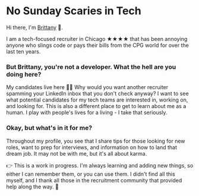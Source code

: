 # No Sunday Scaries in Tech

Hi there, I'm [Brittany](https://www.linkedin.com/in/brittanymcguire/) 👋.

I am a tech-focused recruiter in Chicago ★★★★ that has been annoying anyone who slings code or pays their bills from the CPG world for over the last ten years.

### But Brittany, you're not a developer. What the hell are you doing here?

My candidates live here 👩‍💻 Why would you want another recruiter spamming your LinkedIn inbox that you don't check anyway? I want to see what potential candidates for my tech teams are interested in, working on, and looking for. This is also a different place to get to learn about me as a human. I play with people's lives for a living - I take that seriously. 

### Okay, but what's in it for me?

Throughout my profile, you see that I share tips for those looking for new roles, want to prep for interviews, and information on how to land that dream job. It may not be with me, but it's all about karma.

👉 This is a work in progress. I'm always learning and adding new things, so either I can remember them, or you can use them. I didn't find all this myself, and I thank all those in the recruitment community that provided help along the way. 💛

